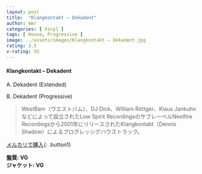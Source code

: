 ```yaml
---
layout: post
title:  "Klangkontakt – Dekadent"
author: mmr
categories: [ Vinyl ]
tags: [ House, Progressive ]
image: ../assets/images/Klangkontakt – Dekadent.jpg
rating: 3.5
v-rating: VG
---
```


#### Klangkontakt – Dekadent

A. Dekadent (Extended)

B. Dekadent (Progressive)

> WestBam（ウエストバム）、DJ Dick、William Röttger、Klaus Jankuhnなどによって設立されたLow Spirit RecordingsのサブレーベルNextfire Recordingsから2001年にリリースされたKlangkontakt（Dennis Shadow）によるプログレッシグハウストラック。

[メルカリで購入](https://jp.mercari.com/item/m67842278990){: .button1}

<div class="mt-4 mb-4 d-flex align-items-center">
<strong class="mr-1">盤質: VG</strong>
</div>
<div class="mt-4 mb-4 d-flex align-items-center">
<strong class="mr-1">ジャケット: VG</strong>
</div>

